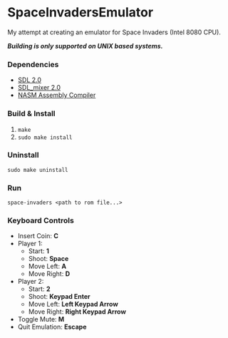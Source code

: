 # SpaceInvadersEmulator

My attempt at creating an emulator for Space Invaders (Intel 8080 CPU).

**_Building is only supported on UNIX based systems._**

### Dependencies

* [SDL 2.0](https://www.libsdl.org/index.php)
* [SDL_mixer 2.0](https://www.libsdl.org/projects/SDL_mixer/)
* [NASM Assembly Compiler](http://www.nasm.us/)

### Build & Install

1. `make`
2. `sudo make install`

### Uninstall

`sudo make uninstall`

### Run

`space-invaders <path to rom file...>`

### Keyboard Controls

* Insert Coin: **C**
* Player 1:
    * Start: **1**
    * Shoot: **Space**
    * Move Left: **A**
    * Move Right: **D**
* Player 2:
    * Start: **2**
    * Shoot: **Keypad Enter**
    * Move Left: **Left Keypad Arrow**
    * Move Right: **Right Keypad Arrow**
* Toggle Mute: **M**
* Quit Emulation: **Escape**
